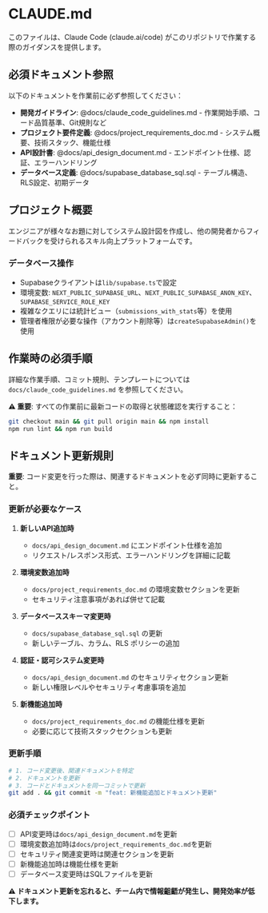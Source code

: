 # CLAUDE.md

このファイルは、Claude Code (claude.ai/code) がこのリポジトリで作業する際のガイダンスを提供します。

## 必須ドキュメント参照

以下のドキュメントを作業前に必ず参照してください：

- **開発ガイドライン**: @docs/claude_code_guidelines.md - 作業開始手順、コード品質基準、Git規則など
- **プロジェクト要件定義**: @docs/project_requirements_doc.md - システム概要、技術スタック、機能仕様
- **API設計書**: @docs/api_design_document.md - エンドポイント仕様、認証、エラーハンドリング
- **データベース定義**: @docs/supabase_database_sql.sql - テーブル構造、RLS設定、初期データ

## プロジェクト概要

エンジニアが様々なお題に対してシステム設計図を作成し、他の開発者からフィードバックを受けられるスキル向上プラットフォームです。

### データベース操作
- Supabaseクライアントは`lib/supabase.ts`で設定
- 環境変数: `NEXT_PUBLIC_SUPABASE_URL`、`NEXT_PUBLIC_SUPABASE_ANON_KEY`、`SUPABASE_SERVICE_ROLE_KEY`
- 複雑なクエリには統計ビュー（`submissions_with_stats`等）を使用
- 管理者権限が必要な操作（アカウント削除等）は`createSupabaseAdmin()`を使用


## 作業時の必須手順

詳細な作業手順、コミット規則、テンプレートについては `docs/claude_code_guidelines.md` を参照してください。

**⚠️ 重要**: すべての作業前に最新コードの取得と状態確認を実行すること：
```bash
git checkout main && git pull origin main && npm install
npm run lint && npm run build
```

## ドキュメント更新規則

**重要**: コード変更を行った際は、関連するドキュメントを必ず同時に更新すること。

### 更新が必要なケース

1. **新しいAPI追加時**
   - `docs/api_design_document.md` にエンドポイント仕様を追加
   - リクエスト/レスポンス形式、エラーハンドリングを詳細に記載

2. **環境変数追加時**
   - `docs/project_requirements_doc.md` の環境変数セクションを更新
   - セキュリティ注意事項があれば併せて記載

3. **データベーススキーマ変更時**
   - `docs/supabase_database_sql.sql` の更新
   - 新しいテーブル、カラム、RLS ポリシーの追加

4. **認証・認可システム変更時**
   - `docs/api_design_document.md` のセキュリティセクション更新
   - 新しい権限レベルやセキュリティ考慮事項を追加

5. **新機能追加時**
   - `docs/project_requirements_doc.md` の機能仕様を更新
   - 必要に応じて技術スタックセクションも更新

### 更新手順

```bash
# 1. コード変更後、関連ドキュメントを特定
# 2. ドキュメントを更新
# 3. コードとドキュメントを同一コミットで更新
git add . && git commit -m "feat: 新機能追加とドキュメント更新"
```

### 必須チェックポイント

- [ ] API変更時は`docs/api_design_document.md`を更新
- [ ] 環境変数追加時は`docs/project_requirements_doc.md`を更新
- [ ] セキュリティ関連変更時は関連セクションを更新
- [ ] 新機能追加時は機能仕様を更新
- [ ] データベース変更時はSQLファイルを更新

**⚠️ ドキュメント更新を忘れると、チーム内で情報齟齬が発生し、開発効率が低下します。**
